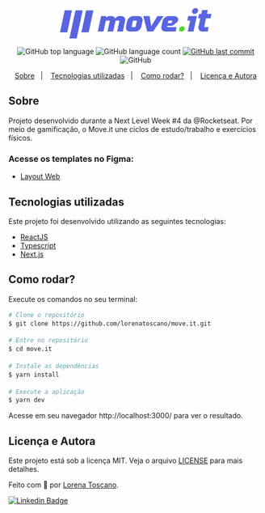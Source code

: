 <p align="center">
   <img src="./.github/logo.svg" alt="move.it" width="300"/>
</p>

<p align="center">
  <img alt="GitHub top language" src="https://img.shields.io/github/languages/top/lorenatoscano/move.it.svg?color=5863d2">

  <img alt="GitHub language count" src="https://img.shields.io/github/languages/count/lorenatoscano/move.it.svg?color=5863d2">
  
  <a href="https://github.com/lorenatoscano/move.it/commits/main">
    <img alt="GitHub last commit" src="https://img.shields.io/github/last-commit/lorenatoscano/move.it?color=5863d2">
  </a>

  <img alt="GitHub" src="https://img.shields.io/github/license/lorenatoscano/move.it.svg?color=5863d2">
</p>

<p align="center">
  <a href="#sobre">Sobre</a>&nbsp;&nbsp;&nbsp;|&nbsp;&nbsp;&nbsp;
  <a href="#tecnologias-utilizadas">Tecnologias utilizadas</a>&nbsp;&nbsp;&nbsp;|&nbsp;&nbsp;&nbsp;
  <a href="#como-rodar">Como rodar?</a>&nbsp;&nbsp;&nbsp;|&nbsp;&nbsp;&nbsp;
  <a href="#licença-e-autora">Licença e Autora</a>
</p>

## Sobre
Projeto desenvolvido durante a Next Level Week #4 da @Rocketseat. Por meio de gamificação, o Move.it une ciclos de estudo/trabalho e exercícios físicos.


### Acesse os templates no Figma:
- [Layout Web](https://www.figma.com/file/ge20pu3ofMOKoliUyKx1Nl/?viewer=1&node-id=160:2761)


## Tecnologias utilizadas

Este projeto foi desenvolvido utilizando as seguintes tecnologias:

- [ReactJS](https://reactjs.org/)
- [Typescript](https://www.typescriptlang.org/)
- [Next.js](https://nextjs.org/)


## Como rodar?

Execute os comandos no seu terminal:

```bash
# Clone o repositório
$ git clone https://github.com/lorenatoscano/move.it.git

# Entre no repositório
$ cd move.it

# Instale as dependências
$ yarn install

# Execute a aplicação
$ yarn dev
```

Acesse em seu navegador http://localhost:3000/ para ver o resultado.


## Licença e Autora

Este projeto está sob a licença MIT. Veja o arquivo [LICENSE](https://github.com/lorenatoscano/move.it/blob/main/LICENSE) para mais detalhes.

Feito com :purple_heart: por [Lorena Toscano](https://github.com/lorenatoscano).


[![Linkedin Badge](https://img.shields.io/badge/-Lorena_Toscano-blue?style=flat-square&logo=Linkedin&logoColor=white&link=https://www.linkedin.com/in/lorena-toscano-243432183/)](https://www.linkedin.com/in/lorena-toscano-243432183/)